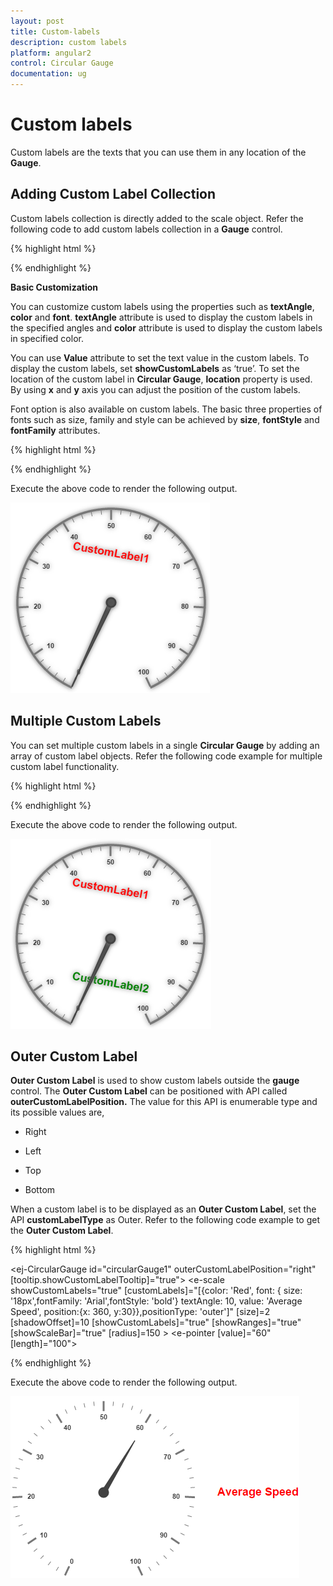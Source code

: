 ```yaml
---
layout: post
title: Custom-labels
description: custom labels
platform: angular2
control: Circular Gauge
documentation: ug
---
```


# Custom labels

Custom labels are the texts that you can use them in any location of the **Gauge**.

## Adding Custom Label Collection

Custom labels collection is directly added to the scale object. Refer the following code to add custom labels collection in a **Gauge** control.

{% highlight html %}

 <ej-CircularGauge id="circularGauge1">
     <e-scales>
          <e-scale showCustomLabels="true" [customLabels]="[{color: 'Red', value: 'KM / H', position:{x: 170, y:220}}]">
          </e-scale>
       </e-scales>
  </ej-CircularGauge>

{% endhighlight %}

**Basic Customization**

You can customize custom labels using the properties such as **textAngle**, **color** and **font**. **textAngle** attribute is used to display the custom labels in the specified angles and **color** attribute is used to display the custom labels in specified color. 

You can use **Value** attribute to set the text value in the custom labels. To display the custom labels, set **showCustomLabels** as ‘true’. To set the location of the custom label in **Circular Gauge**, **location** property is used. By using **x** and **y** axis you can adjust the position of the custom labels.

Font option is also available on  custom labels. The basic three properties of fonts such as size, family and style can be achieved by **size**, **fontStyle** and **fontFamily** attributes. 

{% highlight html %}

 <ej-CircularGauge id="circularGauge1">
     <e-scales>
          <e-scale showCustomLabels="true" [customLabels]="[{color: 'Red', font: { size: '18px',fontFamily: 'Arial',fontStyle: 'bold'}
                                            textAngle: 10, value: 'CustomLabel1', position:{x: 170, y:220}}]" [size]=2 [shadowOffset]=10 [showCustomLabels]="true"
                                            [showRanges]="true" [showScaleBar]="true" [radius]=150 >
          </e-scale>
       </e-scales>
  </ej-CircularGauge>

{% endhighlight %}


Execute the above code to render the following output.

![](Custom-labels_images/Custom-labels_img1.png)

## Multiple Custom Labels

You can set multiple custom labels in a single **Circular Gauge** by adding an array of custom label objects. Refer the following code example for multiple custom label functionality.

{% highlight html %}

 <ej-CircularGauge id="circularGauge1">
     <e-scales>
          <e-scale showCustomLabels="true" [customLabels]="[{color: 'Red', font: { size: '18px',fontFamily: 'Arial',fontStyle: 'bold'}
                                            textAngle: 10, value: 'CustomLabel1', position:{x: 180, y:100}}, {color: 'Red', font: { size: '18px',fontFamily: 'Arial',fontStyle: 'bold'}
                                            textAngle: 10, value: 'CustomLabel2', position:{x: 180, y:250}}]" [size]=2 [shadowOffset]=10 [showCustomLabels]="true"
                                            [showRanges]="true" [showScaleBar]="true" [radius]=150 >
          </e-scale>
       </e-scales>
  </ej-CircularGauge>

{% endhighlight %}

Execute the above code to render the following output.

![](Custom-labels_images/Custom-labels_img2.png)

## Outer Custom Label

**Outer Custom Label** is used to show custom labels outside the **gauge** control. The **Outer Custom Label** can be positioned with API called **outerCustomLabelPosition.** The value for this API is enumerable type and its possible values are,

* Right

* Left

* Top

* Bottom

When a custom label is to be displayed as an **Outer Custom Label**, set the API **customLabelType** as Outer. Refer to the following code example to get the **Outer Custom Label**.


{% highlight html %}

 <ej-CircularGauge id="circularGauge1" outerCustomLabelPosition="right" [tooltip.showCustomLabelTooltip]="true">
     <e-scales>
          <e-scale showCustomLabels="true" [customLabels]="[{color: 'Red', font: { size: '18px',fontFamily: 'Arial',fontStyle: 'bold'}
                                            textAngle: 10, value: 'Average Speed', position:{x: 360, y:30}},positionType: 'outer']" [size]=2 [shadowOffset]=10 [showCustomLabels]="true"
                                            [showRanges]="true" [showScaleBar]="true" [radius]=150 >
            <e-pointers>
                <e-pointer [value]="60" [length]="100">
                </e-pointer>
            </e-pointers>
          </e-scale>
       </e-scales>
  </ej-CircularGauge>

{% endhighlight %}


Execute the above code to render the following output.

![](Custom-labels_images/Custom-labels_img3.png)

